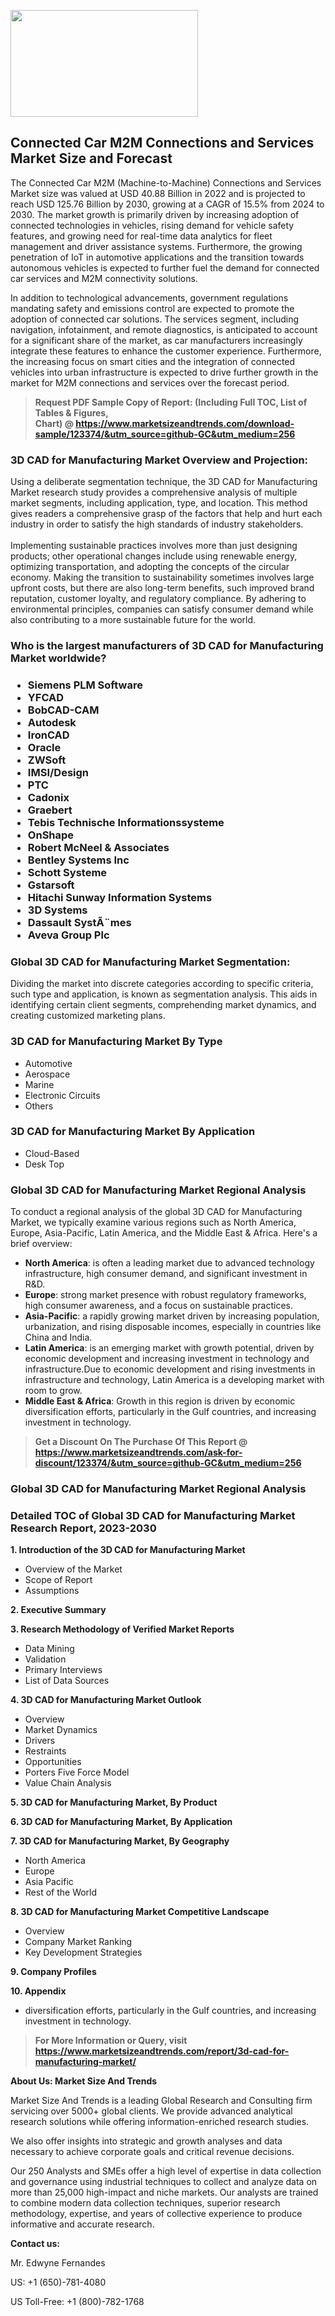 <p><img class="alignnone size-medium wp-image-20088" src="https://ffe5etoiles.com/wp-content/uploads/2024/12/MST1-300x171.png" alt="" width="300" height="171" /></p><h2>Connected Car M2M Connections and Services Market Size and Forecast</h2><p>The Connected Car M2M (Machine-to-Machine) Connections and Services Market size was valued at USD 40.88 Billion in 2022 and is projected to reach USD 125.76 Billion by 2030, growing at a CAGR of 15.5% from 2024 to 2030. The market growth is primarily driven by increasing adoption of connected technologies in vehicles, rising demand for vehicle safety features, and growing need for real-time data analytics for fleet management and driver assistance systems. Furthermore, the growing penetration of IoT in automotive applications and the transition towards autonomous vehicles is expected to further fuel the demand for connected car services and M2M connectivity solutions.</p><p>In addition to technological advancements, government regulations mandating safety and emissions control are expected to promote the adoption of connected car solutions. The services segment, including navigation, infotainment, and remote diagnostics, is anticipated to account for a significant share of the market, as car manufacturers increasingly integrate these features to enhance the customer experience. Furthermore, the increasing focus on smart cities and the integration of connected vehicles into urban infrastructure is expected to drive further growth in the market for M2M connections and services over the forecast period.</p></p><blockquote id="" class=""><strong>Request PDF Sample Copy of Report: (Including Full TOC, List of Tables &amp; Figures, Chart)&nbsp;@&nbsp;<strong><a href="https://www.marketsizeandtrends.com/download-sample/123374/&utm_source=github-GC&utm_medium=256" target="_blank">https://www.marketsizeandtrends.com/download-sample/123374/&utm_source=github-GC&utm_medium=256</a></strong></strong></blockquote><h3 id="" class="">3D CAD for Manufacturing Market&nbsp;Overview and Projection:</h3><p id="" class="">Using a deliberate segmentation technique, the 3D CAD for Manufacturing Market research study provides a comprehensive analysis of multiple market segments, including application, type, and location. This method gives readers a comprehensive grasp of the factors that help and hurt each industry in order to satisfy the high standards of industry stakeholders. <br /> <br />Implementing sustainable practices involves more than just designing products; other operational changes include using renewable energy, optimizing transportation, and adopting the concepts of the circular economy. Making the transition to sustainability sometimes involves large upfront costs, but there are also long-term benefits, such improved brand reputation, customer loyalty, and regulatory compliance. By adhering to environmental principles, companies can satisfy consumer demand while also contributing to a more sustainable future for the world.</p><h3 id="" class="">Who is the largest manufacturers of&nbsp;3D CAD for Manufacturing Market worldwide?</h3><h3 class=""><p><ul><li>Siemens PLM Software </li><li> YFCAD </li><li> BobCAD-CAM </li><li> Autodesk </li><li> IronCAD </li><li> Oracle </li><li> ZWSoft </li><li> IMSI/Design </li><li> PTC </li><li> Cadonix </li><li> Graebert </li><li> Tebis Technische Informationssysteme </li><li> OnShape </li><li> Robert McNeel & Associates </li><li> Bentley Systems Inc </li><li> Schott Systeme </li><li> Gstarsoft </li><li> Hitachi Sunway Information Systems </li><li> 3D Systems </li><li> Dassault SystÃ¨mes </li><li> Aveva Group Plc</li></ul></p></h3><h3 id="" class="">Global&nbsp;3D CAD for Manufacturing Market Segmentation:</h3><p id="" class="">Dividing the market into discrete categories according to specific criteria, such type and application, is known as segmentation analysis. This aids in identifying certain client segments, comprehending market dynamics, and creating customized marketing plans.</p><h3 id="" class="">3D CAD for Manufacturing Market&nbsp;By Type</h3><p><p><ul><li>Automotive </li><li> Aerospace </li><li> Marine </li><li> Electronic Circuits </li><li> Others</p></li></ul></p></p><h3 id="" class="">3D CAD for Manufacturing Market&nbsp;By Application</h3><p class=""><p><ul><li>Cloud-Based </li><li> Desk Top</li></ul></p></p><h3 id="" class="">Global 3D CAD for Manufacturing Market Regional Analysis</h3><p id="" class="">To conduct a regional analysis of the global 3D CAD for Manufacturing Market, we typically examine various regions such as North America, Europe, Asia-Pacific, Latin America, and the Middle East &amp; Africa. Here's a brief overview:</p><ul><li><strong>North America</strong>: is often a leading market due to advanced technology infrastructure, high consumer demand, and significant investment in R&amp;D.</li><li><strong>Europe</strong>: strong market presence with robust regulatory frameworks, high consumer awareness, and a focus on sustainable practices.</li><li><strong>Asia-Pacific</strong>: a rapidly growing market driven by increasing population, urbanization, and rising disposable incomes, especially in countries like China and India.</li><li><strong>Latin America</strong>: is an emerging market with growth potential, driven by economic development and increasing investment in technology and infrastructure.Due to economic development and rising investments in infrastructure and technology, Latin America is a developing market with room to grow.</li><li><strong>Middle East &amp; Africa</strong>: Growth in this region is driven by economic diversification efforts, particularly in the Gulf countries, and increasing investment in technology.</li></ul><blockquote id="" class=""><strong>Get a Discount On The Purchase Of This Report @ <strong><a href="https://www.marketsizeandtrends.com/ask-for-discount/123374/&utm_source=github-GC&utm_medium=256" target="_blank">https://www.marketsizeandtrends.com/ask-for-discount/123374/&utm_source=github-GC&utm_medium=256</a></strong></strong></blockquote><h3 id="" class="">Global 3D CAD for Manufacturing Market Regional Analysis</h3><h3 id="" class="">Detailed TOC of Global 3D CAD for Manufacturing Market Research Report, 2023-2030</h3><p id="" class=""><strong>1. Introduction of the 3D CAD for Manufacturing Market</strong></p><ul><li>Overview of the Market</li><li>Scope of Report</li><li>Assumptions</li></ul><p id="" class=""><strong>2. Executive Summary</strong></p><p id="" class=""><strong>3. Research Methodology of Verified Market Reports</strong></p><ul><li>Data Mining</li><li>Validation</li><li>Primary Interviews</li><li>List of Data Sources</li></ul><p id="" class=""><strong>4. 3D CAD for Manufacturing Market Outlook</strong></p><ul><li>Overview</li><li>Market Dynamics</li><li>Drivers</li><li>Restraints</li><li>Opportunities</li><li>Porters Five Force Model</li><li>Value Chain Analysis</li></ul><p id="" class=""><strong>5. 3D CAD for Manufacturing Market, By Product</strong></p><p id="" class=""><strong>6. 3D CAD for Manufacturing Market, By Application</strong></p><p id="" class=""><strong>7. 3D CAD for Manufacturing Market, By Geography</strong></p><ul><li>North America</li><li>Europe</li><li>Asia Pacific</li><li>Rest of the World</li></ul><p id="" class=""><strong>8. 3D CAD for Manufacturing Market Competitive Landscape</strong></p><ul><li>Overview</li><li>Company Market Ranking</li><li>Key Development Strategies</li></ul><p id="" class=""><strong>9. Company Profiles</strong></p><p id="" class=""><strong>10. Appendix</strong></p><ul><li>diversification efforts, particularly in the Gulf countries, and increasing investment in technology.</li></ul><blockquote id="" class=""><strong>For More Information or Query, visit <strong><strong><a href="https://www.marketsizeandtrends.com/report/3d-cad-for-manufacturing-market/" target="_blank">https://www.marketsizeandtrends.com/report/3d-cad-for-manufacturing-market/</a></strong></strong></strong></blockquote><p id="" class=""><strong>About Us: Market Size And Trends</strong></p><p id="" class="">Market Size And Trends is a leading Global Research and Consulting firm servicing over 5000+ global clients. We provide advanced analytical research solutions while offering information-enriched research studies.</p><p id="" class="">We also offer insights into strategic and growth analyses and data necessary to achieve corporate goals and critical revenue decisions.</p><p id="" class="">Our 250 Analysts and SMEs offer a high level of expertise in data collection and governance using industrial techniques to collect and analyze data on more than 25,000 high-impact and niche markets. Our analysts are trained to combine modern data collection techniques, superior research methodology, expertise, and years of collective experience to produce informative and accurate research.</p><p id="" class=""><strong>Contact us:</strong></p><p id="" class="">Mr. Edwyne Fernandes</p><p id="" class="">US: +1 (650)-781-4080</p><p id="" class="">US Toll-Free: +1 (800)-782-1768</p>
